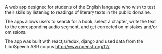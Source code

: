 A web app designed for students of the English language who wish to test their skills  by listening to readings of literary  texts in the public domaine.

The apps allows users to search for a book, select a chapter, write the text to the corresponding audio segment, and get corrected on mistakes and/or omissions.


The app was built with reactjs/redux, django and used data from the LibriSpeech ASR corpus http://www.openslr.org/12/
